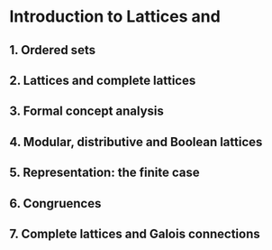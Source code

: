 # Introduction to Lattices and

## 1. Ordered sets
## 2. Lattices and complete lattices
## 3. Formal concept analysis
## 4. Modular, distributive and Boolean lattices
## 5. Representation: the finite case
## 6. Congruences
## 7. Complete lattices and Galois connections
